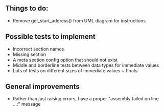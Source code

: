 ## Things to do:
* Remove get_start_address() from UML diagram for instructions

## Possible tests to implement
* Incorrect section names
* Missing section
* A meta section config option that should not exist
* Middle and borderline tests between data types for immediate values
* Lots of tests on different sizes of immediate values + floats

## General improvements
* Rather than just raising errors, have a proper "assembly failed on line ...:" message